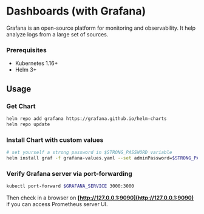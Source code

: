 # Dashboards (with Grafana)

Grafana is an open-source platform for monitoring and observability. It help analyze logs from a large set of sources.

### Prerequisites

-   Kubernetes 1.16+
-   Helm 3+

## Usage

### Get Chart

```bash
helm repo add grafana https://grafana.github.io/helm-charts
helm repo update
```

### Install Chart with custom values
```bash
# set yourself a strong password in $STRONG_PASSWORD variable
helm install graf -f grafana-values.yaml --set adminPassword=$STRONG_PASSWORD grafana/grafana
```

### Verify Grafana server via port-forwarding
```bash
kubectl port-forward $GRAFANA_SERVICE 3000:3000
```
Then check in a browser on **[http://127.0.0.1:9090](http://127.0.0.1:9090)** if you can access Prometheus server UI.

